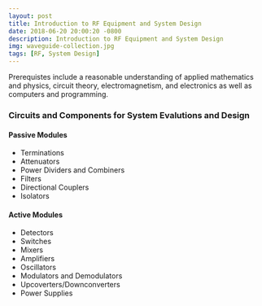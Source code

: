 ```yaml
---
layout: post
title: Introduction to RF Equipment and System Design
date: 2018-06-20 20:00:20 -0800
description: Introduction to RF Equipment and System Design
img: waveguide-collection.jpg
tags: [RF, System Design]
---
```

<!-- <img src='{{site.baseurl}}/assets/img/file.jpg' alt='file desc'> -->

Prerequistes include a reasonable understanding of applied mathematics and physics, circuit theory, electromagnetism, and electronics as well as computers and programming.

### Circuits and Components for System Evalutions and Design
#### Passive Modules
- Terminations
- Attenuators
- Power Dividers and Combiners
- Filters
- Directional Couplers
- Isolators

#### Active Modules
- Detectors
- Switches
- Mixers
- Amplifiers
- Oscillators
- Modulators and Demodulators
- Upcoverters/Downconverters
- Power Supplies

